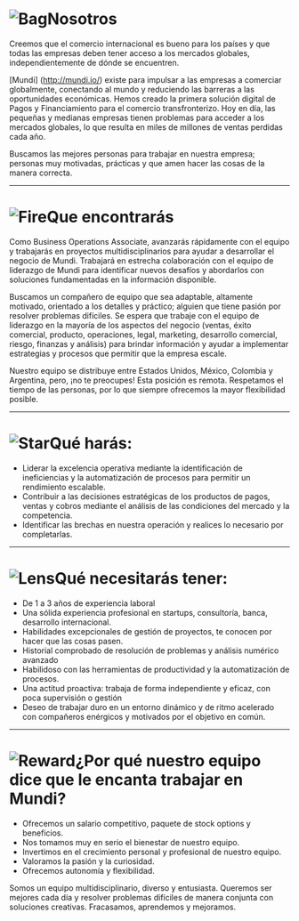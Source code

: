# ![Bag](/icons/bag.svg 'Bag')Nosotros
Creemos que el comercio internacional es bueno para los países y que todas las empresas deben tener acceso a los mercados globales, independientemente de dónde se encuentren.

[Mundi] (http://mundi.io/) existe para impulsar a las empresas a comerciar globalmente, conectando al mundo y reduciendo las barreras a las oportunidades económicas. Hemos creado la primera solución digital de Pagos y Financiamiento para el comercio transfronterizo. Hoy en día, las pequeñas y medianas empresas tienen problemas para acceder a los mercados globales, lo que resulta en miles de millones de ventas perdidas cada año.

Buscamos las mejores personas para trabajar en nuestra empresa; personas muy motivadas, prácticas y que amen hacer las cosas de la manera correcta.

---

# ![Fire](/icons/fire.svg 'Fire')Que encontrarás
Como Business Operations Associate, avanzarás rápidamente con el equipo y trabajarás en proyectos multidisciplinarios para ayudar a desarrollar el negocio de Mundi. Trabajará en estrecha colaboración con el equipo de liderazgo de Mundi para identificar nuevos desafíos y abordarlos con soluciones fundamentadas en la información disponible.

Buscamos un compañero de equipo que sea adaptable, altamente motivado, orientado a los detalles y práctico; alguien que tiene pasión por resolver problemas difíciles. Se espera que trabaje con el equipo de liderazgo en la mayoría de los aspectos del negocio (ventas, éxito comercial, producto, operaciones, legal, marketing, desarrollo comercial, riesgo, finanzas y análisis) para brindar información y ayudar a implementar estrategias y procesos que permitir que la empresa escale.

Nuestro equipo se distribuye entre Estados Unidos, México, Colombia y Argentina, pero, ¡no te preocupes! Esta posición es remota. Respetamos el tiempo de las personas, por lo que siempre ofrecemos la mayor flexibilidad posible.

---

# ![Star](/icons/star.svg 'Star')Qué harás:
* Liderar la excelencia operativa mediante la identificación de ineficiencias y la automatización de procesos para permitir un rendimiento escalable.
* Contribuir a las decisiones estratégicas de los productos de pagos, ventas y cobros mediante el análisis de las condiciones del mercado y la competencia.
* Identificar las brechas en nuestra operación y realices lo necesario por completarlas.

---

# ![Lens](/icons/lens.svg 'Lens')Qué necesitarás tener:
* De 1 a 3 años de experiencia laboral
* Una sólida experiencia profesional en startups, consultoría, banca, desarrollo internacional.
* Habilidades excepcionales de gestión de proyectos, te conocen por hacer que las cosas pasen.
* Historial comprobado de resolución de problemas y análisis numérico avanzado
* Habilidoso con las herramientas de productividad y la automatización de procesos.
* Una actitud proactiva: trabaja de forma independiente y eficaz, con poca supervisión o gestión
* Deseo de trabajar duro en un entorno dinámico y de ritmo acelerado con compañeros enérgicos y motivados por el objetivo en común.

---

# ![Reward](/icons/reward.svg 'Reward')¿Por qué nuestro equipo dice que le encanta trabajar en Mundi?
* Ofrecemos un salario competitivo, paquete de stock options y beneficios.
* Nos tomamos muy en serio el bienestar de nuestro equipo.
* Invertimos en el crecimiento personal y profesional de nuestro equipo.
* Valoramos la pasión y la curiosidad.
* Ofrecemos autonomía y flexibilidad.

Somos un equipo multidisciplinario, diverso y entusiasta. Queremos ser mejores cada día y resolver problemas difíciles de manera conjunta con soluciones creativas. Fracasamos, aprendemos y mejoramos.
